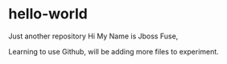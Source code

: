 # hello-world
Just another repository
Hi My Name is Jboss Fuse,

Learning to use Github, will be adding more files to experiment.
